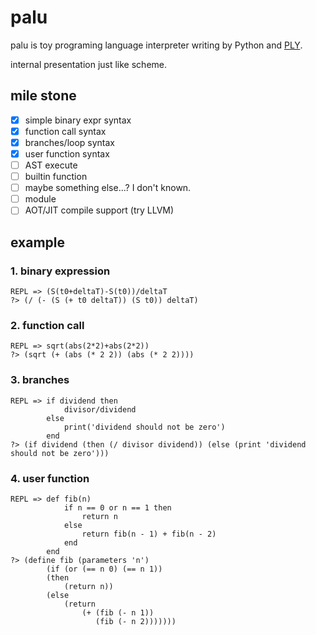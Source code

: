 # palu

palu is toy programing language interpreter writing by Python and [PLY](https://github.com/dabeaz/ply).

internal presentation just like scheme.

## mile stone

- [X] simple binary expr syntax
- [X] function call syntax
- [X] branches/loop syntax
- [X] user function syntax
- [ ] AST execute
- [ ] builtin function
- [ ] maybe something else...? I don't known.
- [ ] module
- [ ] AOT/JIT compile support (try LLVM)

## example

### 1. binary expression

```
REPL => (S(t0+deltaT)-S(t0))/deltaT
?> (/ (- (S (+ t0 deltaT)) (S t0)) deltaT)
```

### 2. function call

```
REPL => sqrt(abs(2*2)+abs(2*2))
?> (sqrt (+ (abs (* 2 2)) (abs (* 2 2))))
```

### 3. branches

```
REPL => if dividend then
            divisor/dividend
        else
            print('dividend should not be zero')
        end
?> (if dividend (then (/ divisor dividend)) (else (print 'dividend should not be zero')))
```

### 4. user function

```
REPL => def fib(n)
            if n == 0 or n == 1 then
                return n
            else
                return fib(n - 1) + fib(n - 2)
            end
        end
?> (define fib (parameters 'n')
        (if (or (== n 0) (== n 1)) 
        (then 
            (return n)) 
        (else 
            (return 
                (+ (fib (- n 1)) 
                   (fib (- n 2)))))))
```
